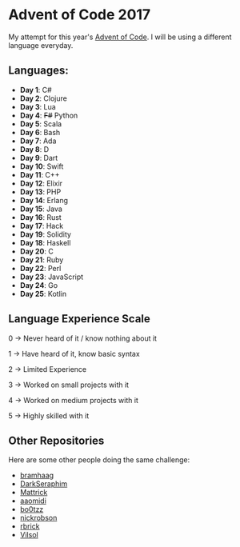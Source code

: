 # Advent of Code 2017

My attempt for this year's [Advent of Code](http://adventofcode.com). I will be using a different language everyday.

## Languages:

* **Day 1**: C#
* **Day 2**: Clojure
* **Day 3**: Lua
* **Day 4**: ~~F#~~ Python
* **Day 5**: Scala
* **Day 6**: Bash
* **Day 7**: Ada
* **Day 8**: D
* **Day 9**: Dart
* **Day 10**: Swift
* **Day 11**: C++
* **Day 12**: Elixir
* **Day 13**: PHP
* **Day 14**: Erlang
* **Day 15**: Java
* **Day 16**: Rust
* **Day 17**: Hack
* **Day 19**: Solidity
* **Day 18**: Haskell
* **Day 20**: C
* **Day 21**: Ruby
* **Day 22**: Perl
* **Day 23**: JavaScript
* **Day 24**: Go
* **Day 25**: Kotlin

## Language Experience Scale

0 -> Never heard of it / know nothing about it

1 -> Have heard of it, know basic syntax

2 -> Limited Experience

3 -> Worked on small projects with it

4 -> Worked on medium projects with it

5 -> Highly skilled with it

## Other Repositories
Here are some other people doing the same challenge:
* [bramhaag](https://github.com/bramhaag/Advent-Of-Code-2017)
* [DarkSeraphim](https://github.com/DarkSeraphim/Advent-of-Code-2017)
* [Mattrick](https://github.com/devmattrick/AdventOfCode2017)
* [aaomidi](https://github.com/aaomidi/Advent-of-Code-2017)
* [bo0tzz](https://github.com/bo0tzz/Advent-of-Code-2017)
* [nickrobson](https://github.com/nickrobson/adventofcode-2017)
* [rbrick](https://github.com/rbrick/Advent-Of-Code-2017)
* [Vilsol](https://github.com/Vilsol/AdventOfCode2017/)
